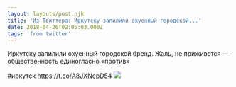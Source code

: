 ```yaml
---
layout: layouts/post.njk
title: 'Из Твиттера: Иркутску запилили охуенный городской...'
date: 2018-04-26T02:05:03.000Z
tags: 'from twitter'
---
```



Иркутску запилили охуенный городской бренд. Жаль, не приживется  — общественность единогласно «против»

#иркутск https://t.co/A8JXNepD54
  <img src="https://pbs.twimg.com/media/DbrJVCfWsAIDhSq.jpg" />
